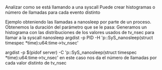 Analizar como se está llamando a una syscall
Puede crear histogramas o número de llamadas para cada evento distinto

Ejemplo obteniendo las llamadas a nanosleep por parte de un proceso.
Obtenemos la duración del parámetro que se le pasa:
Generamos un histograma con las distribuciones de los valores usados de tv_nsec para llamar a la syscall nanosleep
argdist -p PID -H 'p::SyS_nanosleep(struct timespec *time):u64:time->tv_nsec'


argdist -p $(pidof server) -C 'p::SyS_nanosleep(struct timespec *time):u64:time->tv_nsec'
  en este caso nos da el número de llamadas por cada valor distinto de tv_nsec
